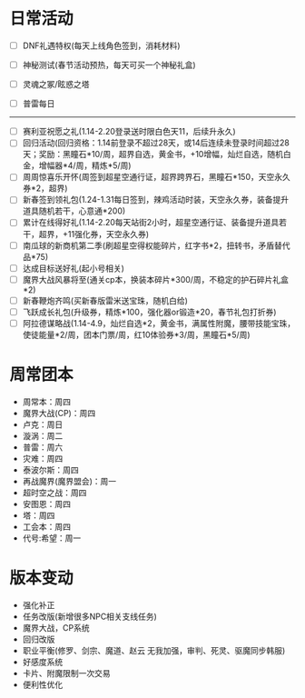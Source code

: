# 日常活动

+ [ ] DNF礼遇特权(每天上线角色签到，消耗材料)

+ [ ] 神秘测试(春节活动预热，每天可买一个神秘礼盒)

+ [ ] 灵魂之冢/眩惑之塔

+ [ ] 普雷每日

---

+ [ ] 赛利亚祝愿之礼(1.14-2.20登录送时限白色天11，后续升永久)
+ [ ] 回归活动(回归资格：1.14前登录不超过28天，或14后连续未登录时间超过28天；奖励：黑瞳石\*10/周，超界自选，黄金书，+10增幅，灿烂自选，随机白金，增幅器\*4/周，精炼\*5/周)
+ [ ] 周周惊喜乐开怀(周签到超星空通行证，超界跨界石，黑瞳石\*150，天空永久券\*2，超界)
+ [ ] 新春签到领礼包(1.24-1.31每日签到，辣鸡活动时装，天空永久券，装备提升道具随机若干，心意通\*200)
+ [ ] 累计在线得好礼(1.14-2.20每天站街2小时，超星空通行证、装备提升道具若干，超界，+11强化券，天空永久券)
+ [ ] 南瓜球的新商机第二季(刷超星空得权能碎片，红字书\*2，扭转书，矛盾替代品\*75)
+ [ ] 达成目标送好礼(起小号相关)
+ [ ] 魔界大战风暴将至(通关cp本，换装本碎片\*300/周，不稳定的护石碎片礼盒\*2)
+ [ ] 新春鞭炮齐鸣(买新春版雷米送宝珠，随机白给)
+ [ ] 飞跃成长礼包(升级券，精炼\*100，强化器or锻造\*20，春节礼包打折券)
+ [ ] 阿拉德谋略战(1.14-4.9，灿烂自选\*2，黄金书，满属性附魔，腰带技能宝珠，使徒能量\*2/周，团本门票/周，红10体验券\*3/周，黑瞳石\*5/周)

# 周常团本

+ 周常本：周四
+ 魔界大战(CP)：周四
+ 卢克：周日
+ 漩涡：周二
+ 普雷：周六
+ 灾难：周四
+ 泰波尔斯：周四
+ 再战魔界(魔界盟会)：周一
+ 超时空之战：周四
+ 安图恩：周四
+ 塔：周四
+ 工会本：周四
+ 代号:希望：周一

# 版本变动

+ 强化补正
+ 任务改版(新增很多NPC相关支线任务)
+ 魔界大战，CP系统
+ 回归改版
+ 职业平衡(修罗、剑宗、魔道、赵云 无我加强，审判、死灵、驱魔同步韩服)
+ 好感度系统
+ 卡片、附魔限制一次交易
+ 便利性优化